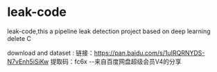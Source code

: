 # leak-code
leak-code,this a pipeline leak detection project based on deep learning
delete C

download and dataset :
链接：https://pan.baidu.com/s/1uIRQRNYDS-N7vEnh5iSiKw 
提取码：fc6x 
--来自百度网盘超级会员V4的分享
